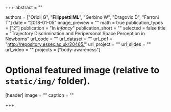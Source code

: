 +++
abstract = ""

authors = ["Orioli G", "**Filippetti ML**", "Gerbino W", "Dragovic D", "Farroni T"]
date = "2018-01-05"
image_preview = ""
math = true
publication_types = ["2"]
publication = "In *Infancy*"
publication_short = ""
selected = false
title = "Trajectory Discrimination and Peripersonal Space Perception in Newborns"
url_code = ""
url_dataset = ""
url_pdf = "http://repository.essex.ac.uk/20465/"
url_project = ""
url_slides = ""
url_video = ""
projects = ["body-awareness"]

# Optional featured image (relative to `static/img/` folder).
[header]
image = ""
caption = ""

+++